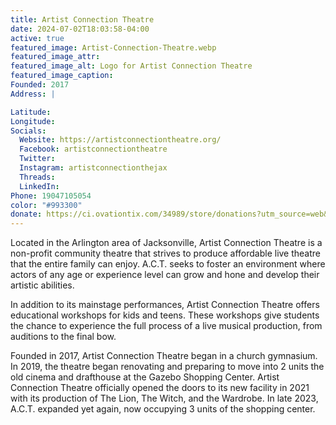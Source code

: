 ```yaml
---
title: Artist Connection Theatre
date: 2024-07-02T18:03:58-04:00
active: true
featured_image: Artist-Connection-Theatre.webp
featured_image_attr: 
featured_image_alt: Logo for Artist Connection Theatre
featured_image_caption:
Founded: 2017
Address: |

Latitude:
Longitude:
Socials:
  Website: https://artistconnectiontheatre.org/
  Facebook: artistconnectiontheatre
  Twitter:
  Instagram: artistconnectionthejax
  Threads:
  LinkedIn:
Phone: 19047105054
color: "#993300"
donate: https://ci.ovationtix.com/34989/store/donations?utm_source=web&utm_medium=jaxplays&utm_campaign=donate_btn
---
```

Located in the Arlington area of Jacksonville, Artist Connection Theatre is a non-profit community theatre that strives to produce affordable live theatre that the entire family can enjoy. A.C.T. seeks to foster an environment where actors of any age or experience level can grow and hone and develop their artistic abilities.

In addition to its mainstage performances, Artist Connection Theatre offers educational workshops for kids and teens. These workshops give students the chance to experience the full process of a live musical production, from auditions to the final bow.

Founded in 2017, Artist Connection Theatre began in a church gymnasium. In 2019, the theatre began renovating and preparing to move into 2 units the old cinema and drafthouse at the Gazebo Shopping Center. Artist Connection Theatre officially opened the doors to its new facility in 2021 with its production of The Lion, The Witch, and the Wardrobe. In late 2023, A.C.T. expanded yet again, now occupying 3 units of the shopping center.